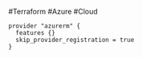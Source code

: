 #Terraform #Azure #Cloud
```hcl
provider "azurerm" {
  features {}
  skip_provider_registration = true
}
```